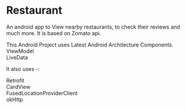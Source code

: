 # Restaurant
An android app to View nearby restaurants, to check their reviews and much more.
It is based on Zomato api.


This Android Project uses Latest Android Architecture Components.                                                                          
ViewModel                                                                                                                                  
LiveData


It also uses -:                                                                                                                            



Retrofit                                                                                                                                   
CardView                                                                                                                                   
FusedLocationProviderClient                                                                                                                
okHttp                                                                                                                                     

